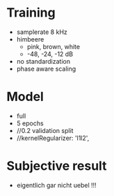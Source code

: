 # Training

- samplerate 8 kHz
- himbeere
  - pink, brown, white
  - -48, -24, -12 dB
- no standardization
- phase aware scaling


# Model

- full
- 5 epochs
- //0.2 validation split
- //kernelRegularizer: 'l1l2',


# Subjective result

- eigentlich gar nicht uebel !!!